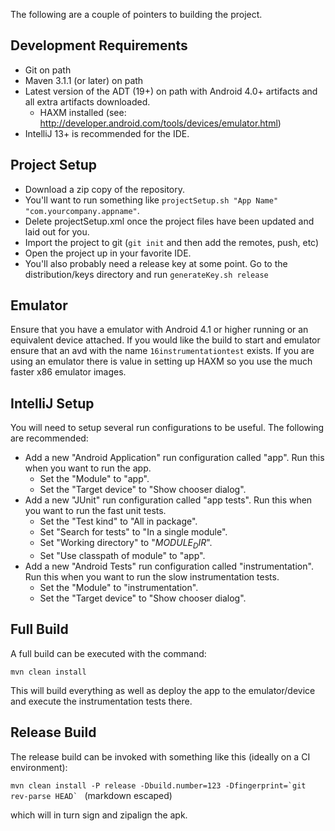 The following are a couple of pointers to building the project.

Development Requirements
---------------
- Git on path
- Maven 3.1.1 (or later) on path
- Latest version of the ADT (19+) on path with Android 4.0+ artifacts and all extra artifacts downloaded.
    - HAXM installed (see: http://developer.android.com/tools/devices/emulator.html)
- IntelliJ 13+ is recommended for the IDE.

Project Setup
---------------
- Download a zip copy of the repository.
- You'll want to run something like `projectSetup.sh "App Name" "com.yourcompany.appname"`.
- Delete projectSetup.xml once the project files have been updated and laid out for you.
- Import the project to git (`git init` and then add the remotes, push, etc)
- Open the project up in your favorite IDE.
- You'll also probably need a release key at some point.  Go to the distribution/keys directory and run `generateKey.sh release`

Emulator
---------------
Ensure that you have a emulator with Android 4.1 or higher running or an equivalent device attached. If you would like
the build to start and emulator ensure that an avd with the name `16instrumentationtest` exists.  If you are using an
emulator there is value in setting up HAXM so you use the much faster x86 emulator images.

IntelliJ Setup
---------------
You will need to setup several run configurations to be useful.  The following are recommended:

- Add a new "Android Application" run configuration called "app".  Run this when you want to run the app.
    - Set the "Module" to "app".
    - Set the "Target device" to "Show chooser dialog".
- Add a new "JUnit" run configuration called "app tests".  Run this when you want to run the fast unit tests.
    - Set the "Test kind" to "All in package".
    - Set "Search for tests" to "In a single module".
    - Set "Working directory" to "$MODULE_DIR$".
    - Set "Use classpath of module" to "app".
- Add a new "Android Tests" run configuration called "instrumentation".  Run this when you want to run the slow instrumentation tests.
    - Set the "Module" to "instrumentation".
    - Set the "Target device" to "Show chooser dialog".

Full Build
---------------
A full build can be executed with the command:

`mvn clean install`

This will build everything as well as deploy the app to the emulator/device and execute the instrumentation tests there.

Release Build
---------------
The release build can be invoked with something like this (ideally on a CI environment):

``mvn clean install -P release -Dbuild.number=123 -Dfingerprint=`git rev-parse HEAD` `` (markdown escaped)

which will in turn sign and zipalign the apk.